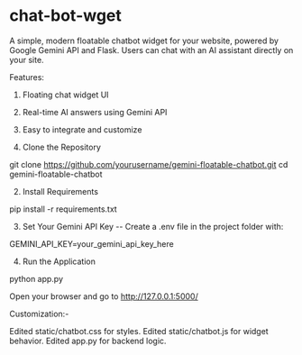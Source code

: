 # chat-bot-wget
A simple, modern floatable chatbot widget for your website, powered by Google Gemini API and Flask. Users can chat with an AI assistant directly on your site.


Features:

1. Floating chat widget UI
2. Real-time AI answers using Gemini API
3. Easy to integrate and customize


1. Clone the Repository

git clone https://github.com/yourusername/gemini-floatable-chatbot.git
cd gemini-floatable-chatbot


2. Install Requirements

pip install -r requirements.txt


3. Set Your Gemini API Key -- Create a .env file in the project folder with:

GEMINI_API_KEY=your_gemini_api_key_here


4. Run the Application

python app.py

Open your browser and go to http://127.0.0.1:5000/


Customization:- 

Edited static/chatbot.css for styles.
Edited static/chatbot.js for widget behavior.
Edited app.py for backend logic.

